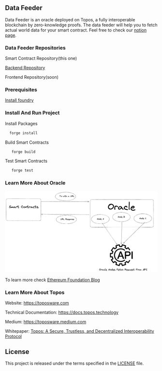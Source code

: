 ## Data Feeder

Data Feeder is an oracle deployed on Topos, a fully interoperable blockchain by zero-knowledge proofs. The data feeder will help you to fetch actual world data for your smart contract. Feel free to check our [notion page](https://lumbar-diplodocus-5cf.notion.site/Data-Feeder-10698af3252343f6b6975ac2f359afa7).

### Data Feeder Repositories

Smart Contract Repository(this one)

[Backend Repository](https://github.com/yehia67/data-feeder)

Frontend Repository(soon)

### Prerequisites 
 [Install foundry](https://book.getfoundry.sh/getting-started/installation)

### Install And Run Project
Install Packages
 ```sh
   forge install
 ```
 Build Smart Contracts
```sh
   forge build
```
Test Smart Contracts
```sh
   forge test
```

### Learn More About Oracle

![Oracle Basics](./oracle-basics.png)

To learn more check [Ethereum Foundation Blog](https://ethereum.org/en/developers/docs/oracles)

### Learn More About Topos

Website: https://toposware.com

Technical Documentation: https://docs.topos.technology

Medium: https://toposware.medium.com

Whitepaper: [Topos: A Secure, Trustless, and Decentralized Interoperability Protocol](https://arxiv.org/pdf/2206.03481.pdf)

## License

This project is released under the terms specified in the [LICENSE](LICENSE) file.
